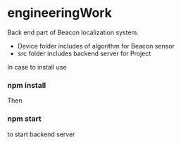 # engineeringWork
Back end part of Beacon localization system.
* Device folder includes of algorithm for Beacon sensor
* src folder includes backend server for Project

In case to install use 

### npm install

Then

### npm start
to start backend server
